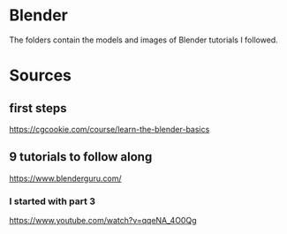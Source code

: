 # Blender
The folders contain the models and images of Blender tutorials I followed.

# Sources

## first steps
https://cgcookie.com/course/learn-the-blender-basics

## 9 tutorials to follow along
https://www.blenderguru.com/

### I started with part 3
https://www.youtube.com/watch?v=qqeNA_4O0Qg